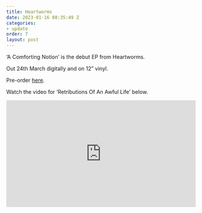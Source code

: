```yaml
---
title: Heartworms
date: 2023-01-16 08:35:49 Z
categories:
- update
order: 7
layout: post
---
```


‘A Comforting Notion’ is the debut EP from Heartworms.

Out 24th March digitally and on 12” vinyl.

Pre-order <a href="https://ffm.to/heartworms_ep">here</a>. 

Watch the video for ‘Retributions Of An Awful Life’ below. 
 
<style>.embed-container { position: relative; padding-bottom: 56.25%; height: 0; overflow: hidden; max-width: 100%; } .embed-container iframe, .embed-container object, .embed-container embed { position: absolute; top: 0; left: 0; width: 100%; height: 100%; }</style><div class='embed-container'><iframe src='https://www.youtube.com/embed/thC-C_Bk8H0' frameborder='0' allowfullscreen></iframe></div>
<p> </p>
